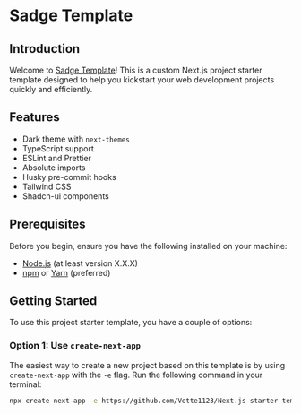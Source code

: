 # Sadge Template

## Introduction

Welcome to [Sadge Template](https://github.com/Vette1123/Next.js-starter-template)! This is a custom Next.js project starter template designed to help you kickstart your web development projects quickly and efficiently.

## Features

- Dark theme with `next-themes`
- TypeScript support
- ESLint and Prettier
- Absolute imports
- Husky pre-commit hooks
- Tailwind CSS
- Shadcn-ui components

## Prerequisites

Before you begin, ensure you have the following installed on your machine:

- [Node.js](https://nodejs.org) (at least version X.X.X)
- [npm](https://www.npmjs.com/get-npm) or [Yarn](https://yarnpkg.com) (preferred)

## Getting Started

To use this project starter template, you have a couple of options:

### Option 1: Use `create-next-app`

The easiest way to create a new project based on this template is by using `create-next-app` with the `-e` flag. Run the following command in your terminal:

```bash
npx create-next-app -e https://github.com/Vette1123/Next.js-starter-template
```
